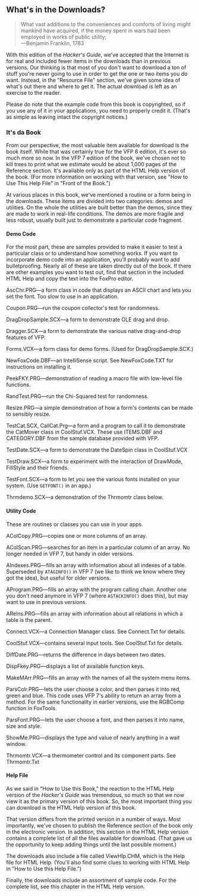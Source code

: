 ## What's in the Downloads?

>What vast additions to the conveniences and comforts of living might mankind have acquired, if the money spent in wars had been employed in works of public utility;   
>&mdash;Benjamin Franklin, 1783

With this edition of the *Hacker's Guide*, we've
accepted that the Internet is for real and included fewer items in the
downloads than in previous versions. Our thinking is that most of you don't
want to download a ton of stuff you're never going to use in order to get the
one or two items you *do* want. Instead, in the "Resource File"
section, we've given some idea of what's out there and where to get it. The
actual download is left as an exercise to the reader.

Please do note that the example code from this book is
copyrighted, so if you use any of it in your applications, you need to properly
credit it. (That's as simple as leaving intact the copyright notices.)

### It's da Book

From our perspective, the most valuable item available for
download is the book itself. While that was certainly true for the VFP 6
edition, it's ever so much more so now. In the VFP 7 edition of the book, we've
chosen not to kill trees to print what we estimate would be about 1,000 pages
of the Reference section. It's available only as part of the HTML Help version
of the book. (For more information on working with that version, see "How
to Use This Help File" in "Front of the Book.")

At various places in this book, we've mentioned a routine or
a form being in the downloads. These items are divided into two categories:
demos and utilities. On the whole the utilities are built better than the
demos, since they are made to work in real-life conditions. The demos are more
fragile and less robust, usually built just to demonstrate a particular code
fragment. 

#### Demo Code

For the most part, these are samples provided to make it
easier to test a particular class or to understand how something works. If you
want to incorporate demo code into an application, you'll probably want to add
bulletproofing. Nearly all of these are taken directly out of the book. If
there are other examples you want to test out, find that section in the
included HTML Help and copy the text into the FoxPro editor.

AscChr.PRG&mdash;a form class in code that displays an ASCII chart
and lets you set the font. Too slow to use in an application. 

Coupon.PRG&mdash;run the coupon collector's test for randomness.

DragDropSample.SCX&mdash;a form to demonstrate OLE drag and drop.

Dragger.SCX&mdash;a form to demonstrate the various native
drag-and-drop features of VFP.

Forms.VCX&mdash;a form class for demo forms. (Used for
DragDropSample.SCX.)

NewFoxCode.DBF&mdash;an IntelliSense script. See NewFoxCode.TXT
for instructions on installing it.

PeekFKY.PRG&mdash;demonstration of reading a macro file with
low-level file functions.

RandTest.PRG&mdash;run the Chi-Squared test for randomness.

Resize.PRG&mdash;a simple demonstration of how a form's contents
can be made to sensibly resize.

TestCat.SCX, CallCat.Prg&mdash;a form and a program to call it to
demonstrate the CatMover class in CoolStuf.VCX. These use ITEMS.DBF and
CATEGORY.DBF from the sample database provided with VFP.

TestDate.SCX&mdash;a form to demonstrate the DateSpin class in
CoolStuf.VCX

TestDraw.SCX&mdash;a form to experiment with the interaction of
DrawMode, FillStyle and their friends.

TestFont.SCX&mdash;a form to let you see the various fonts installed
on your system. (Use `GETFONT()` in an app.)

Thrmdemo.SCX&mdash;a demonstration of the Thrmomtr class below.

#### Utility Code

These are routines or classes you can use in your apps. 

AColCopy.PRG&mdash;copies one or more columns of an array.

AColScan.PRG&mdash;searches for an item in a particular column of
an array. No longer needed in VFP 7, but handy in older versions.

AIndexes.PRG&mdash;fills an array with information about all
indexes of a table. Superseded by `ATAGINFO()` in VFP 7 (we like to think we know
where they got the idea), but useful for older versions. 

AProgram.PRG&mdash;fills an array with the program calling chain.
Another one you don't need anymore in VFP 7 (where `ASTACKINFO()` does this), but
may want to use in previous versions.

ARelns.PRG&mdash;fills an array with information about all
relations in which a table is the parent.

Connect.VCX&mdash;a Connection Manager class. See Connect.Txt for
details.

CoolStuf.VCX&mdash;contains several input tools. See CoolStuf.Txt
for details.

DiffDate.PRG&mdash;returns the difference in days between two dates.

DispFkey.PRG&mdash;displays a list of available function keys.

MakeMArr.PRG&mdash;fills an array with the names of all the system
menu items.

ParsColr.PRG&mdash;lets the user choose a color, and then parses
it into red, green and blue. This code uses VFP 7's ability to return an array
from a method. For the same functionality in earlier versions, use the RGBComp
function in FoxTools.

ParsFont.PRG&mdash;lets the user choose a font, and then parses it
into name, size and style.

ShowMe.PRG&mdash;displays the type and value of nearly anything
in a wait window.

Thrmomtr.VCX&mdash;a thermometer control and its component parts. See Thrmomtr.Txt

#### Help File

As we said in "How to Use this Book," the reaction
to the HTML Help version of the *Hacker's Guide* was tremendous, so much
so that we now view it as the primary version of this book. So, the most
important thing you can download is the HTML Help version of this book.

That version differs from the printed version in a number of
ways. Most importantly, we've chosen to publish the Reference section of the
book only in the electronic version. In addition, this section in the HTML Help
version contains a complete list of all the files available for download. (That
gave us the opportunity to keep adding things until the last possible moment.)

The downloads also include a file called ViewHlp.CHM, which
is the Help file for HTML Help. (You'll also find some clues to working with
HTML Help in "How to Use this Help File.")

Finally, the downloads include an assortment of sample code.
For the complete list, see this chapter in the HTML Help version.